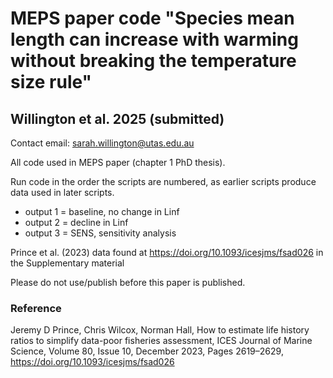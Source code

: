 # MEPS paper code "Species mean length can increase with warming without breaking the temperature size rule" 
## Willington et al. 2025 (submitted)

Contact email: sarah.willington@utas.edu.au

All code used in MEPS paper (chapter 1 PhD thesis).

Run code in the order the scripts are numbered, as earlier scripts produce data used in later scripts. 

- output 1 = baseline, no change in Linf
- output 2 = decline in Linf
- output 3 = SENS, sensitivity analysis

Prince et al. (2023) data found at https://doi.org/10.1093/icesjms/fsad026 in the Supplementary material


Please do not use/publish before this paper is published. 


### Reference
Jeremy D Prince, Chris Wilcox, Norman Hall, How to estimate life history ratios to simplify data-poor fisheries assessment, ICES Journal of Marine Science, Volume 80, Issue 10, December 2023, Pages 2619–2629, https://doi.org/10.1093/icesjms/fsad026

